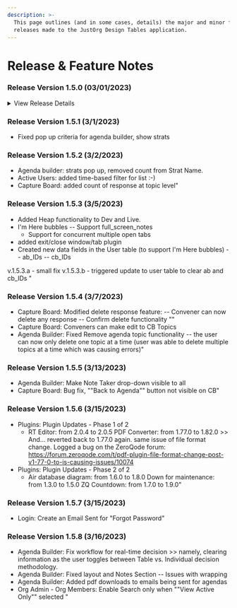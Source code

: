 ```yaml
---
description: >-
  This page outlines (and in some cases, details) the major and minor feature
  releases made to the JustOrg Design Tables application.
---
```


# Release & Feature Notes

### Release Version 1.5.0 (03/01/2023)

<details>

<summary>View Release Details </summary>

* Database: User table, added new database items for user table: On\_Page\_ID and On\_Page\_Timestamp to track when a user is present in an agenda
* Capture Board: Disabled copy topic notes button when there are no responses
* Agenda Builder: Create popup with Strat details
* Profile: Ability for users to add a profile picture
* Agenda Builder: added a feature for showing participants who are IN the agenda. (Presence Bubble)
* Capture Board: added a feature for showing participants who are IN the Capture Board. (Presence Bubble)
* Agenda Builder: Confirm Delete of Agenda Topics
* Active Users: Update logged in screen
* Agenda Builder: Added calculated local Target Start Time to agenda item
* Agenda Builder: Updated Agenda Topic Sort functionality



#### **How to add an image to the new Presence Bubble feature...**&#x20;

<img src=".gitbook/assets/Presence Bubble.gif" alt="" data-size="original">

</details>

### Release Version 1.5.1 (3/1/2023)&#x20;

* Fixed pop up criteria for agenda builder, show strats&#x20;

### Release Version 1.5.2 (3/2/2023)&#x20;

* Agenda builder: strats pop up, removed count from Strat Name.
* Active Users: added time-based filter for list :-)
* Capture Board: added count of response at topic level"

### Release Version 1.5.3 (3/5/2023)

* Added Heap functionality to Dev and Live.
* I'm Here bubbles -- Support full\_screen\_notes
  * Support for concurrent multiple open tabs
* added exit/close window/tab plugin
* Created new data fields in the User table (to support I'm Here bubbles) -- ab\_IDs -- cb\_IDs

v.1.5.3.a - small fix v.1.5.3.b - triggered update to user table to clear ab and cb\_IDs "

### Release Version 1.5.4 (3/7/2023)

* Capture Board: Modified delete response feature: -- Convener can now delete any response -- Confirm delete functionality ""
* Capture Board: Conveners can make edit to CB Topics
* Agenda Builder: Fixed Remove agenda topic functionality -- the user can now only delete one topic at a time (user was able to delete multiple topics at a time which was causing errors)"&#x20;

### Release Version 1.5.5 (3/13/2023)

* Agenda Builder: Make Note Taker drop-down visible to all
* Capture Board: Bug fix, ""Back to Agenda"" button not visible on CB"&#x20;

### Release Version 1.5.6 (3/15/2023)

* Plugins: Plugin Updates - Phase 1 of 2
  * RT Editor: from 2.0.4 to 2.0.5 PDF Converter: from 1.77.0 to 1.82.0 >> And... reverted back to 1.77.0 again. same issue of file format change. Logged a bug on the ZeroQode forum: https://forum.zeroqode.com/t/pdf-plugin-file-format-change-post-v1-77-0-to-is-causing-issues/10074
* Plugins: Plugin Updates - Phase 2 of 2
  * Air database diagram: from 1.6.0 to 1.8.0 Down for maintenance: from 1.3.0 to 1.5.0 ZQ Countdown: from 1.7.0 to 1.9.0"&#x20;

### Release Version 1.5.7 (3/15/2023)&#x20;

* Login: Create an Email Sent for "Forgot Password"&#x20;

### Release Version 1.5.8 (3/16/2023)

* Agenda Builder: Fix workflow for real-time decision >> namely, clearing information as the user toggles between Table vs. Individual decision methodology.
* Agenda Builder: Fixed layout and Notes Section -- Issues with wrapping
* Agenda Builder: Added pdf downloads to emails being sent for agendas
* Org Admin - Org Members: Enable Search only when ""View Active Only"" selected "
